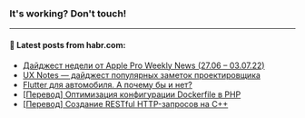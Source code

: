 ### It's working? Don't touch!

---
<!--
#### 🛠️ Technical stack:

![C++](https://img.shields.io/badge/C++-informational?logo=c%2B%2B&style=flat&logoColor=white&color=9C033A)
![Java](https://img.shields.io/badge/Java-informational?logo=java&style=flat&logoColor=white&color=007396)
![Kotlin](https://img.shields.io/badge/Kotlin-informational?logo=Kotlin&style=flat&logoColor=white&color=0095D5)
![JS](https://img.shields.io/badge/JS-informational?logo=javaScript&style=flat&logoColor=black&color=F7Df1E) <br>
![HTML5](https://img.shields.io/badge/HTML5-informational?logo=html5&style=flat&logoColor=white&color=E34F26)
![CSS3](https://img.shields.io/badge/CSS3-informational?logo=css3&style=flat&logoColor=white&color=157286)
![Sass](https://img.shields.io/badge/Saas-informational?logo=sass&style=flat&logoColor=white&color=hotpink)
![PHP](https://img.shields.io/badge/PHP-informational?logo=php&style=flat&logoColor=white&color=777BB4) <br>
![WebPAck](https://img.shields.io/badge/WebPack-informational?logo=webPack&style=flat&logoColor=white&color=FF6F00)
![Bootstrap](https://img.shields.io/badge/Bootstrap-informational?logo=Bootstrap&style=flat&logoColor=white&color=7952B3)
![MySQL](https://img.shields.io/badge/MySQL-informational?logo=MySQL&style=flat&logoColor=white&color=00f) <br>
![NodeJS](https://img.shields.io/badge/NodeJS-informational?logo=node.js&style=flat&logoColor=white&color=43853D)
![Spring](https://img.shields.io/badge/Spring-informational?logo=Spring&style=flat&logoColor=white&color=0A9EDC)
![Angular](https://img.shields.io/badge/Vue-informational?logo=vue.js&style=flat&logoColor=white&color=red)
![Git](https://img.shields.io/badge/Git-informational?logo=git&style=flat&logoColor=white&color=darkorange)

___
-->

#### 💬 Latest posts from habr.com:

<!-- BLOG-POST-LIST:START -->
- [Дайджест недели от Apple Pro Weekly News &lpar;27.06 – 03.07.22&rpar;](https://habr.com/ru/post/674820/?utm_source=habrahabr&utm_medium=rss&utm_campaign=674820)
- [UX Notes — дайджест популярных заметок проектировщика](https://habr.com/ru/post/674974/?utm_source=habrahabr&utm_medium=rss&utm_campaign=674974)
- [Flutter для автомобиля. А почему бы и нет?](https://habr.com/ru/post/674622/?utm_source=habrahabr&utm_medium=rss&utm_campaign=674622)
- [[Перевод] Оптимизация конфигурации Dockerfile в PHP](https://habr.com/ru/post/674952/?utm_source=habrahabr&utm_medium=rss&utm_campaign=674952)
- [[Перевод] Создание RESTful HTTP-запросов на C++](https://habr.com/ru/post/674304/?utm_source=habrahabr&utm_medium=rss&utm_campaign=674304)
<!-- BLOG-POST-LIST:END -->
